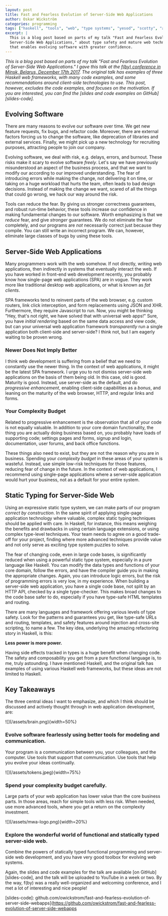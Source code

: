```yaml
---
layout: post
title: Fast and Fearless Evolution of Server-Side Web Applications
author: Oskar Wickström
categories: programming
tags: ["haskell", "tools", "web", "type systems", "yesod", "scotty", "airship"]
excerpt: |
  This is a blog post based on parts of my talk "Fast and Fearless Evolution of
  Server-Side Web Applications," about type safety and mature web technology
  that enables evolving software with greater confidence.
---
```


*This is a blog post based on parts of my talk "Fast and Fearless Evolution of
Server-Side Web Applications." I gave this talk at the [f(by) conference in
Minsk, Belarus, December 17th 2017](https://fby.by/). The original talk has
examples of three Haskell web frameworks, with many code examples, and some
recommendations around client-side technologies to use. This post, however,
excludes the code examples, and focuses on the motivation. If you are
interested, you can find the [slides and code examples on
GitHub][slides-code].*

## Evolving Software

There are many reasons to evolve our software over time. We get new feature
requests, fix bugs, and refactor code. Moreover, there are external factors
forcing us to change the software, like deprecation of libraries and external
services. Finally, we might pick up a new technology for recruiting purposes,
attracting people to join our company.

Evolving software, we deal with risk, e.g. delays, errors, and burnout. These
risks make it scary to evolve software *freely*. Let's say we have previously
misunderstood an aspect of the business process, and that we want to modify our
according to our improved understanding. The fear of introducing errors while
making the change, not delivering it on time, or taking on a huge workload that
hurts the team, often leads to bad design decisions. Instead of making the
change we want, scared of all the things that could go wrong, we hack our way
around the risk.

Tools can reduce the fear. By giving us stronger correctness guarantees, and
robust run-time behavior, these tools increase our confidence in making
fundamental changes to our software. Worth emphasizing is that we *reduce*
fear, and give *stronger* guarantees. We do not eliminate the fear completely,
and our programs are *not* necessarily correct just because they compile. You
can still write an incorrect program. We can, however, eliminate large classes
of bugs by using these tools.

## Server-Side Web Applications

Many programmers work with the web somehow. If not directly, writing web
applications, then indirectly in systems that eventually interact the web. If
you have worked in front-end web development recently, you probably know how
single-page web applications (SPA) are in vogue. They work more like
traditional desktop web applications, or what is known as *fat clients*.

SPA frameworks tend to reinvent parts of the web browser, e.g. custom routers,
link click interception, and form replacements using JSON and XHR.
Furthermore, they require Javascript to run. Now, you might be thinking
"Hey, that's not right, we have solved that with universal web apps!" Sure,
you have *initial rendering* based on the same data access and view code,
but can your universal web application framework *transparently* run a
single application both client-side and server-side? I think not, but I am
eagerly waiting to be proven wrong.

### Newer Does Not Imply Better

I think web development is suffering from a belief that we need to constantly
use the newer thing. In the context of web applications, it might be the latest
SPA framework. I urge you to not dismiss server-side web applications on the
basis of them being old. In this case, old is good. Maturity is good. Instead,
use server-side as the default, and do *progressive enhancement*, enabling
client-side capabilities as a *bonus*, and leaning on the maturity of the web
browser, HTTP, and regular links and forms.

### Your Complexity Budget

Related to progressive enhancement is the observation that all of your code is
not equally valuable. In addition to your core domain functionality, the thing
you are actually doing business based on, you probably have loads of supporting
code; settings pages and forms, signup and login, documentation, user forums,
and back office functions.

These things also need to exist, but they are not the reason why you are in
business. Spending your *complexity budget* in these areas of your system
is wasteful. Instead, use simple low-risk techniques for those features,
reducing fear of change in the future. In the context of web applications, I
recommend using single-page applications where a server-side application would
hurt your business, not as a default for your entire system.

## Static Typing for Server-Side Web

Using an expressive static type system, we can make parts of our program
*correct by construction*. In the same spirit of applying single-page
application technology where valuable, complex static typing techniques should
be applied with care.  In Haskell, for instance, this means weighing the
benefits and drawbacks in using certain language extensions, or using complex
type-level techniques. Your team needs to agree on a good trade-off for your
project, finding where more advanced techniques provide value and not only
serve as exciting type system puzzles to solve.

The fear of changing code, even in large code bases, is significantly reduced
when using a powerful static type system, especially in a pure language like
Haskell. You can modify the data types and functions of your core domain,
follow the errors, and have the compiler guide you in making the appropriate
changes. Again, you can introduce logic errors, but the risk of programming
errors is very low, in my experience. When building a server-side web
application, you have a single code base, not split by an HTTP API, checked by a
single type-checker. This makes broad changes to the code base safer to do,
especially if you have type-safe HTML templates and routing.

There are many languages and framework offering various levels of type safety.
Look for the patterns and guarantees you get, like type-safe URLs and routing,
templates, and safety features around injection and cross-site scripting, to
name a few. The key idea, underlying the amazing refactoring story in Haskell,
is this:

**Less power is more power.**

Having side effects tracked in types is a huge benefit when changing code. The
safety and composability you get from a pure functional language is, to me,
truly astounding. I have mentioned Haskell, and the original talk has examples
of using various Haskell web frameworks, but these ideas are not limited to
Haskell.

## Key Takeaways

The three central ideas I want to emphasize, and which I think should be
discussed and actively thought through in web application development, are:

<div class="takeaway">
![](/assets/brain.png){width=50%}

### Evolve software fearlessly using better tools for modeling and communication.

Your program is a communication between you, your colleagues, and the computer.
Use tools that support that communication. Use tools that help you evolve your
ideas continually.
</div>

<div class="takeaway">
![](/assets/tokens.jpeg){width=75%}

### Spend your complexity budget carefully.

Large parts of your web application has lower value than the core business
parts. In those areas, reach for simple tools with less risk. When needed, use
more advanced tools, where you get a return on the complexity investment.
</div>

<div class="takeaway">
![](/assets/mwa-logo.png){width=20%}

### Explore the wonderful world of functional and statically typed server-side web.

Combine the powers of statically typed functional programming and
server-side web development, and you have very good toolbox for evolving web
systems.
</div>

Again, the slides and code examples for the talk are available [on
GitHub][slides-code], and the talk will be uploaded to YouTube in a week or
two. By the way, f(by) was a really well-organized and welcoming conference,
and I met a lot of interesting and nice people!

[slides-code]: github.com/owickstrom/fast-and-fearless-evolution-of-server-side-webapps](https://github.com/owickstrom/fast-and-fearless-evolution-of-server-side-webapps
